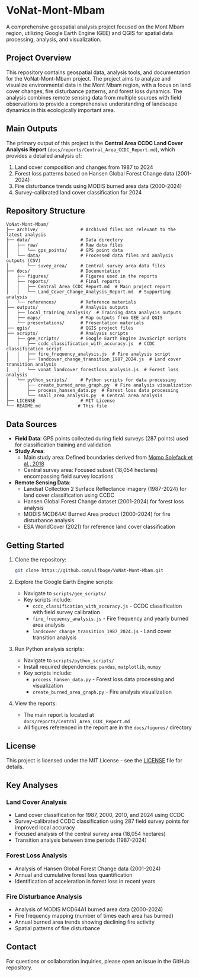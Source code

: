 # VoNat-Mont-Mbam

A comprehensive geospatial analysis project focused on the Mont Mbam region, utilizing Google Earth Engine (GEE) and QGIS for spatial data processing, analysis, and visualization.

## Project Overview

This repository contains geospatial data, analysis tools, and documentation for the VoNat-Mont-Mbam project. The project aims to analyze and visualize environmental data in the Mont Mbam region, with a focus on land cover changes, fire disturbance patterns, and forest loss dynamics. The analysis combines remote sensing data from multiple sources with field observations to provide a comprehensive understanding of landscape dynamics in this ecologically important area.

## Main Outputs

The primary output of this project is the **Central Area CCDC Land Cover Analysis Report** (`docs/reports/Central_Area_CCDC_Report.md`), which provides a detailed analysis of:

1. Land cover composition and changes from 1987 to 2024
2. Forest loss patterns based on Hansen Global Forest Change data (2001-2024)
3. Fire disturbance trends using MODIS burned area data (2000-2024)
4. Survey-calibrated land cover classification for 2024

## Repository Structure

```
VoNat-Mont-Mbam/
├── archive/                # Archived files not relevant to the latest analysis
├── data/                   # Data directory
│   ├── raw/                # Raw data files
│   │   └── gps_points/     # GPS point data
│   └── data/               # Processed data files and analysis outputs (CSV)
│       └── suvey_area/     # Central survey area data files
├── docs/                   # Documentation
│   ├── figures/            # Figures used in the reports
│   ├── reports/            # Final reports
│   │   ├── Central_Area_CCDC_Report.md  # Main project report
│   │   └── Land_Cover_Change_Analysis_Report.md  # Supporting analysis
│   └── references/         # Reference materials
├── outputs/                # Analysis outputs
│   ├── local_training_analysis/  # Training data analysis outputs
│   ├── maps/               # Map outputs from GEE and QGIS
│   └── presentations/      # Presentation materials
├── qgis/                   # QGIS project files
├── scripts/                # Analysis scripts
│   ├── gee_scripts/        # Google Earth Engine JavaScript scripts
│   │   ├── ccdc_classification_with_accuracy.js  # CCDC classification script
│   │   ├── fire_frequency_analysis.js  # Fire analysis script
│   │   ├── landcover_change_transition_1987_2024.js  # Land cover transition analysis
│   │   └── vonat_landcover_forestloss_analysis.js  # Forest loss analysis
│   └── python_scripts/     # Python scripts for data processing
│       ├── create_burned_area_graph.py  # Fire analysis visualization
│       ├── process_hansen_data.py  # Forest loss data processing
│       └── small_area_analysis.py  # Central area analysis
├── LICENSE                 # MIT License
└── README.md              # This file
```

## Data Sources

- **Field Data**: GPS points collected during field surveys (287 points) used for classification training and validation
- **Study Area**: 
  - Main study area: Defined boundaries derived from [Momo Solefack et al., 2018](https://revuecangeotrop.ca/volume-8-numero-2/8799/)
  - Central survey area: Focused subset (18,054 hectares) encompassing field survey locations
- **Remote Sensing Data**:
  - Landsat Collection 2 Surface Reflectance imagery (1987-2024) for land cover classification using CCDC
  - Hansen Global Forest Change dataset (2001-2024) for forest loss analysis
  - MODIS MCD64A1 Burned Area product (2000-2024) for fire disturbance analysis
  - ESA WorldCover (2021) for reference land cover classification

## Getting Started

1. Clone the repository:
   ```bash
   git clone https://github.com/ulfboge/VoNat-Mont-Mbam.git
   ```

2. Explore the Google Earth Engine scripts:
   - Navigate to `scripts/gee_scripts/`
   - Key scripts include:
     - `ccdc_classification_with_accuracy.js` - CCDC classification with field survey calibration
     - `fire_frequency_analysis.js` - Fire frequency and yearly burned area analysis
     - `landcover_change_transition_1987_2024.js` - Land cover transition analysis

3. Run Python analysis scripts:
   - Navigate to `scripts/python_scripts/`
   - Install required dependencies: `pandas`, `matplotlib`, `numpy`
   - Key scripts include:
     - `process_hansen_data.py` - Forest loss data processing and visualization
     - `create_burned_area_graph.py` - Fire analysis visualization

4. View the reports:
   - The main report is located at `docs/reports/Central_Area_CCDC_Report.md`
   - All figures referenced in the report are in the `docs/figures/` directory

## License

This project is licensed under the MIT License - see the [LICENSE](LICENSE) file for details.

## Key Analyses

### Land Cover Analysis
- Land cover classification for 1987, 2000, 2010, and 2024 using CCDC
- Survey-calibrated CCDC classification using 287 field survey points for improved local accuracy
- Focused analysis of the central survey area (18,054 hectares)
- Transition analysis between time periods (1987-2024)

### Forest Loss Analysis
- Analysis of Hansen Global Forest Change data (2001-2024)
- Annual and cumulative forest loss quantification
- Identification of acceleration in forest loss in recent years

### Fire Disturbance Analysis
- Analysis of MODIS MCD64A1 burned area data (2000-2024)
- Fire frequency mapping (number of times each area has burned)
- Annual burned area trends showing declining fire activity
- Spatial patterns of fire disturbance



## Contact

For questions or collaboration inquiries, please open an issue in the GitHub repository.